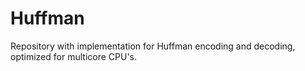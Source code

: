 # Huffman
Repository with implementation for Huffman encoding and decoding, optimized for multicore CPU's.
